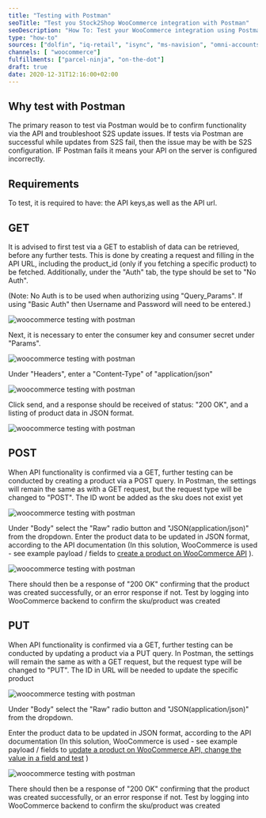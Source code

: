 ```yaml
---
title: "Testing with Postman"
seoTitle: "Test you Stock2Shop WooCommerce integration with Postman"
seoDescription: "How To: Test your WooCommerce integration using Postman"
type: "how-to"
sources: ["dolfin", "iq-retail", "isync", "ms-navision", "omni-accounts", "pastel-partner", "sage-50cloud-pastel-xpress", "sage-200-evolution", "sage-300cloud", "sage-business-cloud-financials", "sage-evolution", "sage-one", "sage-pastel-evolution", "sap", "syspro" ]
channels: [ "woocommerce"]
fulfillments: ["parcel-ninja", "on-the-dot"]
draft: true
date: 2020-12-31T12:16:00+02:00
---
```


## Why test with Postman 

The primary reason to test via Postman would be to confirm functionality via the API and troubleshoot S2S update issues. If tests via Postman are successful while updates from S2S fail, then the issue may be with be S2S configuration. IF Postman fails it means your API on the server is configured incorrectly.

## Requirements

To test, it is required to have: the API keys,as well as the API url.

## GET

It is advised to first test via a GET to establish of data can be retrieved, before any further tests. This is done by creating a request and filling in the API URL, including the product_id (only if you fetching a specific product) to be fetched. Additionally, under the "Auth" tab, the type should be set to "No Auth". 

(Note: No Auth is to be used when authorizing using "Query_Params". If using "Basic Auth" then Username and Password will need to be entered.)

![woocommerce testing with postman](/uploads/woocommerce-testing-with-postman-1.png)

Next, it is necessary to enter the consumer key and consumer secret under "Params".

![woocommerce testing with postman](/uploads/woocommerce-testing-with-postman-2.png)

Under "Headers", enter a "Content-Type" of "application/json"

![woocommerce testing with postman](/uploads/woocommerce-testing-with-postman-3.png)

Click send, and a response should be received of status: "200 OK", and a listing of product data in JSON format.

![woocommerce testing with postman](/uploads/woocommerce-testing-with-postman-4.png)

## POST

When API functionality is confirmed via a GET, further testing can be conducted by creating a product via a POST query.
In Postman, the settings will remain the same as with a GET request, but the request type will be changed to "POST". The ID wont be added as the sku does not exist yet

![woocommerce testing with postman](/uploads/woocommerce-testing-with-postman-5.png)

Under "Body" select the "Raw" radio button and "JSON(application/json)" from the dropdown.
Enter the product data to be updated in JSON format, according to the API documentation (In this solution, WooCommerce is used - see example payload / fields to [create a product on WooCommerce API](https://woocommerce.github.io/woocommerce-rest-api-docs/#create-a-product) ). 

![woocommerce testing with postman](/uploads/woocommerce-testing-with-postman-6.png)

There should then be a response of "200 OK" confirming that the product was created successfully, or an error response if not. Test by logging into WooCommerce backend to confirm the sku/product was created

## PUT

When API functionality is confirmed via a GET, further testing can be conducted by updating a product via a PUT query.
In Postman, the settings will remain the same as with a GET request, but the request type will be changed to "PUT". The ID in URL will be needed to update the specific product

![woocommerce testing with postman](/uploads/woocommerce-testing-with-postman-7.png)

Under "Body" select the "Raw" radio button and "JSON(application/json)" from the dropdown.

Enter the product data to be updated in JSON format, according to the API documentation (In this solution, WooCommerce is used - see example payload / fields to [update a product on WooCommerce API, change the value in a field  and test](https://woocommerce.github.io/woocommerce-rest-api-docs/#update-a-product) )

![woocommerce testing with postman](/uploads/woocommerce-testing-with-postman-8.png)

There should then be a response of "200 OK" confirming that the product was created successfully, or an error response if not. Test by logging into WooCommerce backend to confirm the sku/product was created